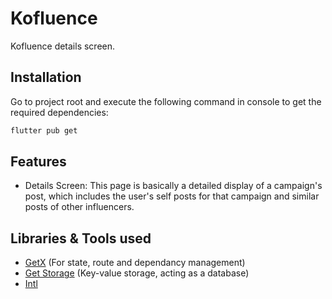 # Kofluence

Kofluence details screen.

## Installation

Go to project root and execute the following command in console to get the required dependencies:

```bash
flutter pub get 
```

## Features

* Details Screen:
This page is basically a detailed display of a campaign's post, which includes the user's self posts for that campaign and similar posts of other influencers.

## Libraries & Tools used
*  [GetX](https://pub.dev/packages/get) (For state, route and dependancy management)
*  [Get Storage](https://pub.dev/packages/get_storage) (Key-value storage, acting as a database)
*  [Intl](https://pub.dev/packages/intl)